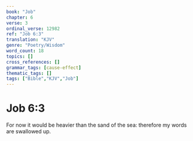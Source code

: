 ```yaml
---
book: "Job"
chapter: 6
verse: 3
ordinal_verse: 12982
ref: "Job 6:3"
translation: "KJV"
genre: "Poetry/Wisdom"
word_count: 18
topics: []
cross_references: []
grammar_tags: [cause-effect]
thematic_tags: []
tags: ["Bible","KJV","Job"]
---
```


# Job 6:3

For now it would be heavier than the sand of the sea: therefore my words are swallowed up.
